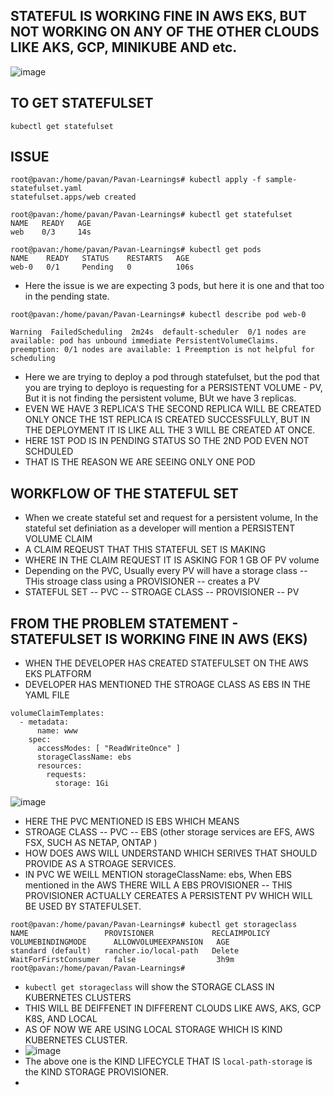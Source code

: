 ## STATEFUL IS WORKING FINE IN AWS EKS, BUT NOT WORKING ON ANY OF THE OTHER CLOUDS LIKE AKS, GCP, MINIKUBE AND etc.

![image](https://github.com/pavankumar0077/kubernetes-troubleshooting-zero-to-hero/assets/40380941/0fb98d1b-1560-4649-88ac-1d823fa49388)

## TO GET STATEFULSET
``` kubectl get statefulset ```

## ISSUE
```
root@pavan:/home/pavan/Pavan-Learnings# kubectl apply -f sample-statefulset.yaml
statefulset.apps/web created

root@pavan:/home/pavan/Pavan-Learnings# kubectl get statefulset
NAME   READY   AGE
web    0/3     14s

root@pavan:/home/pavan/Pavan-Learnings# kubectl get pods
NAME    READY   STATUS    RESTARTS   AGE
web-0   0/1     Pending   0          106s

```
- Here the issue is we are expecting 3 pods, but here it is one and that too in the pending state.

```
root@pavan:/home/pavan/Pavan-Learnings# kubectl describe pod web-0

Warning  FailedScheduling  2m24s  default-scheduler  0/1 nodes are available: pod has unbound immediate PersistentVolumeClaims. preemption: 0/1 nodes are available: 1 Preemption is not helpful for scheduling
```
- Here we are trying to deploy a pod through statefulset, but the pod that you are trying to deployo is requesting for a PERSISTENT VOLUME - PV, But it is not finding the persistent volume, BUt we  have 3 replicas.
- EVEN WE HAVE 3 REPLICA'S THE SECOND REPLICA WILL BE CREATED ONLY ONCE THE 1ST REPLICA IS CREATED SUCCESSFULLY, BUT IN THE DEPLOYMENT IT IS LIKE ALL THE 3 WILL BE CREATED AT ONCE.
- HERE 1ST POD IS IN PENDING STATUS SO THE 2ND POD EVEN NOT SCHDULED
- THAT IS THE REASON WE ARE SEEING ONLY ONE POD

## WORKFLOW OF THE STATEFUL SET
- When we create stateful set and request for a persistent volume, In the stateful set definiation as a developer will mention a PERSISTENT VOLUME CLAIM
- A CLAIM REQEUST THAT THIS STATEFUL SET IS MAKING
- WHERE IN THE CLAIM REQUEST IT IS ASKING FOR 1 GB OF PV volume
- Depending on the PVC, Usually every PV will have a storage class -- THis stroage class using a PROVISIONER -- creates a PV 
- STATEFUL SET -- PVC -- STROAGE CLASS -- PROVISIONER -- PV

## FROM THE PROBLEM STATEMENT - STATEFULSET IS WORKING FINE IN AWS (EKS)
- WHEN THE DEVELOPER HAS CREATED STATEFULSET ON THE AWS EKS PLATFORM
- DEVELOPER HAS MENTIONED THE STROAGE CLASS AS EBS IN THE YAML FILE
```
volumeClaimTemplates:
  - metadata:
      name: www
    spec:
      accessModes: [ "ReadWriteOnce" ]
      storageClassName: ebs
      resources:
        requests:
          storage: 1Gi
```
![image](https://github.com/pavankumar0077/kubernetes-troubleshooting-zero-to-hero/assets/40380941/5be1a839-86e5-4d39-a344-c39a757c6016)

- HERE THE PVC MENTIONED IS EBS WHICH MEANS 
- STROAGE CLASS -- PVC -- EBS (other storage services are EFS,  AWS FSX, SUCH AS NETAP, ONTAP )
- HOW DOES AWS WILL UNDERSTAND WHICH SERIVES THAT SHOULD PROVIDE AS A STROAGE SERVICES.
- IN PVC WE WEILL MENTION storageClassName: ebs, When EBS mentioned in the AWS THERE WILL A EBS PROVISIONER -- THIS PROVISIONER ACTUALLY CEREATES A PERSISTENT PV WHICH WILL BE USED BY STATEFULSET.
```
root@pavan:/home/pavan/Pavan-Learnings# kubectl get storageclass
NAME                 PROVISIONER             RECLAIMPOLICY   VOLUMEBINDINGMODE      ALLOWVOLUMEEXPANSION   AGE
standard (default)   rancher.io/local-path   Delete          WaitForFirstConsumer   false                  3h9m
root@pavan:/home/pavan/Pavan-Learnings#
```
- ``` kubectl get storageclass ``` will show the STORAGE CLASS IN KUBERNETES CLUSTERS
- THIS WILL BE DEIFFENET IN DIFFERENT CLOUDS LIKE AWS, AKS, GCP K8S, AND LOCAL
- AS OF NOW WE ARE USING LOCAL STORAGE WHICH IS KIND KUBERNETES CLUSTER.
- ![image](https://github.com/pavankumar0077/kubernetes-troubleshooting-zero-to-hero/assets/40380941/6a80ca6b-c952-4572-84c1-6e894064cf06)
- The above one is the KIND LIFECYCLE THAT IS ``` local-path-storage ``` is the KIND STORAGE PROVISIONER.
- 
